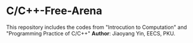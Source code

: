 # C/C++-Free-Arena
This repository includes the codes from "Introcution to Computation" and "Programming Practice of C/C++"
__Author__: Jiaoyang Yin, EECS, PKU.
